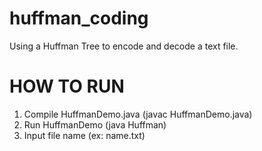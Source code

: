 # huffman_coding
Using a Huffman Tree to encode and decode a text file.

# HOW TO RUN

1. Compile HuffmanDemo.java (javac HuffmanDemo.java)
2. Run HuffmanDemo (java Huffman)
3. Input file name (ex: name.txt)
